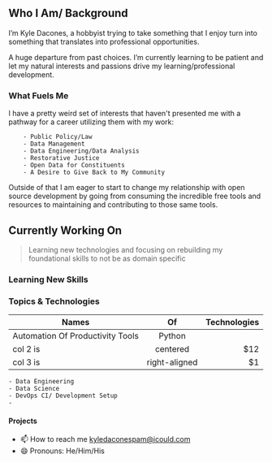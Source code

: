 ## Who I Am/ Background

I’m Kyle Dacones, a hobbyist trying to take something that I enjoy turn into something that translates into professional opportunities. 

A huge departure from past choices. I’m currently learning to be patient and let my natural interests and passions drive my learning/professional development. 


### What Fuels Me

I have a pretty weird set of interests that haven't presented me with a pathway for a career utilizing them with my work:

        - Public Policy/Law
        - Data Management
        - Data Engineering/Data Analysis
        - Restorative Justice 
        - Open Data for Constituents
        - A Desire to Give Back to My Community

Outside of that I am eager to start to change my relationship with open source development by going from consuming the incredible free tools and resources to maintaining and contributing to those same tools. 

## Currently Working On 

> Learning new technologies and focusing on rebuilding my foundational skills to not be as domain specific

### Learning New Skills

### Topics & Technologies

| Names   | Of            | Technologies |
|----------|:-------------:|------:|
| Automation Of Productivity Tools      |  Python |             |
| col 2 is |    centered   |   $12 |
| col 3 is | right-aligned |    $1 |


    - Data Engineering
    - Data Science 
    - DevOps CI/ Development Setup
    - 

#### Projects 


- 📫 How to reach me kyledaconespam@icould.com
- 😄 Pronouns: He/Him/His



<!---
Kdacones94/Kdacones94 is a ✨ special ✨ repository because its `README.md` (this file) appears on your GitHub profile.
You can click the Preview link to take a look at your changes.
--->
